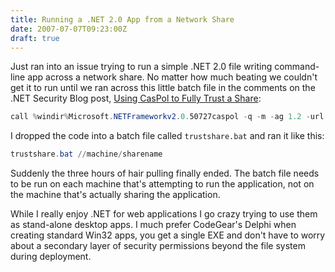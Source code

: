 ```yaml
---
title: Running a .NET 2.0 App from a Network Share
date: 2007-07-07T09:23:00Z
draft: true
---
```


Just ran into an issue trying to run a simple .NET 2.0 file writing command-line app across a network share. No matter how much beating we couldn't get it to run until we ran across this little batch file in the comments on the .NET Security Blog post, [Using CasPol to Fully Trust a Share](http://blogs.msdn.com/shawnfa/archive/2004/12/30/344554.aspx):

```powershell
call %windir%Microsoft.NETFrameworkv2.0.50727caspol -q -m -ag 1.2 -url %1* FullTrust -n %1 -d "FullTrust granted to:  %1"
```

I dropped the code into a batch file called `trustshare.bat` and ran it like this:

```powershell
trustshare.bat //machine/sharename
```

Suddenly the three hours of hair pulling finally ended. The batch file needs to be run on each machine that's attempting to run the application, not on the machine that's actually sharing the application.

While I really enjoy .NET for web applications I go crazy trying to use them as stand-alone desktop apps. I much prefer CodeGear's Delphi when creating standard Win32 apps, you get a single EXE and don't have to worry about a secondary layer of security permissions beyond the file system during deployment.
